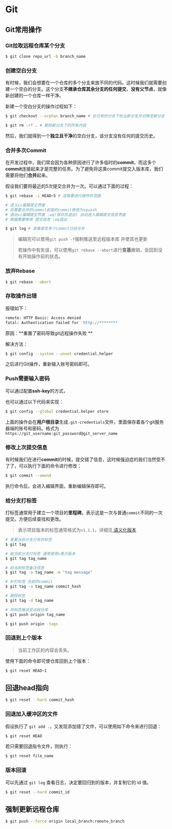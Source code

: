 # Git

## Git常用操作

### Git拉取远程仓库某个分支

``` bash
$ git clone repo_url -b branch_name
```

### 创建空白分支

有时候，我们会想要在一个仓库的多个分支来放不同的代码。这时候我们就需要创建一个空白的分支。这个分支**不继承仓库其余分支的任何提交**，**没有父节点**，就像新创建的一个仓库一样干净。

新建一个空白分支的操作过程如下：

```bash
$ git checkout --orphan branch_name # 在已有的分支下检出新分支并切换至新分支

$ git rm -rf . # 删除新分支下的所有内容
```

然后，我们就得到一个**独立且干净**的空白分支，该分支没有任何的提交历史。

### 合并多次Commit

在开发过程中，我们常会因为各种原因进行了许多临时的**commit**，而这多个**commit**连接起来才是完整的任务。为了避免将这类commit提交入版本库，我们需要将他们**合并**起来。

假设我们要将最近的5次提交合并为一次。可以通过下面的过程：

``` bash
$ git rebase -i HEAD~5 # 选取要进行操作的范围

# 进入vi编辑提交界面
# 将需要合并的commit前面的commit修改为squash
# 退出vi编辑提交界面 :wq(保存并退出) 自动进入编辑提交信息界面
# 根据需要修改 提交信息 :wq退出

$ git log # 查看是否多个commit已经合并
```

> 编辑完可以使用`git push -f`强制推送至远程版本库 并使其也更新
>
> 若操作中有失误，可以使用`git rebase --abort`进行**变基**撤销，会回到没有开始操作前的状态。

### 放弃Rebase

``` bash
$ git rebase --abort
```

### 存取操作出错

报错如下：

``` bash
remote: HTTP Basic: Access denied
fatal: Authentication failed for 'http://********
```

原因：**重置了密码导致git远程操作失败 **

解决方法：

``` bash
$ git config --system --unset credential.helper
```

之后进行Git操作，重新输入账号密码即可。

### Push需要输入密码

可以通过配置**ssh-key**的方式，

也可以通过以下代码来实现：

``` bash
$ git config --global credential.helper store
```

上面的操作会在**用户根目录**生成`.git-credentials`文件，里面保存着各个git服务器端的账号和密码。格式为`https://git_username:git_password@git_server_name`

### 修改上次提交信息

有时候我们在进行**commit**的时候，提交错了信息，这时候强迫症的我们当然受不了了，可以执行下面的命令进行修改：

``` bash
$ git commit --amend
```

执行命令后，会进入编辑界面，重新编辑保存即可。

### 给分支打标签

打标签通常用于建立一个项目的**里程碑**。表示这是一次与普通`commit`不同的一次提交。方便后续查找和更改。

> 表示项目版本的标签通常格式为`v1.1.1`，详细见[ 语义化版本 ](https://semver.org/lang/zh-CN/)

``` bash
# 查看当前分支已有的标签
$ git tag

# 给当前分支打标签 通常使用v表示版本
$ git tag tag_name

# 给当前标签备注信息
$ git tag -a tag_name -m "tag message"

# 补打标签 先前的commit
$ git tag -a tag_name commit_hash

# 删除标签
$ git tag -d tag_name

# 将标签推送至远程仓库
$ git push origin tag_name

$ git push origin -tags
```

### 回退到上个版本

> 当前工作区的内容会丢失。

使用下面的命令即可使仓库回到上个版本：

``` bash
$ git reset HEAD~1
```

## 回退head指向

``` bash
$ git reset --hard commit_hash
```

### 回退加入缓冲区的文件

假设执行了 `git add .`，又发现添加错了文件，可以使用如下命令来进行回退：

``` bash
$ git reset HEAD
```

若只需要回退指令文件，则执行：

``` bash
$ git reset file_name
```

### 版本回滚

可以先通过 `git log` 查看日志，决定要回归到的版本，并复制它的 id 值。

``` bash
$ git reset --hard commit_id
```

## 强制更新远程仓库

``` bash
$ git push --force origin local_branch:remote_branch
```









